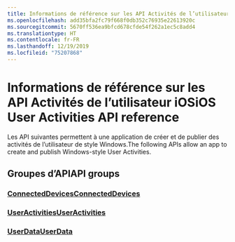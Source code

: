```yaml
---
title: Informations de référence sur les API Activités de l’utilisateur iOS
ms.openlocfilehash: add35bfa2fc79f668f0db352c76935e22613920c
ms.sourcegitcommit: 5670ff536ea9bfcd678cfde54f262a1ec5c8add4
ms.translationtype: HT
ms.contentlocale: fr-FR
ms.lasthandoff: 12/19/2019
ms.locfileid: "75207868"
---
```

# <a name="ios-user-activities-api-reference"></a><span data-ttu-id="52256-102">Informations de référence sur les API Activités de l’utilisateur iOS</span><span class="sxs-lookup"><span data-stu-id="52256-102">iOS User Activities API reference</span></span>

<span data-ttu-id="52256-103">Les API suivantes permettent à une application de créer et de publier des activités de l’utilisateur de style Windows.</span><span class="sxs-lookup"><span data-stu-id="52256-103">The following APIs allow an app to create and publish Windows-style User Activities.</span></span>

## <a name="api-groups"></a><span data-ttu-id="52256-104">Groupes d’API</span><span class="sxs-lookup"><span data-stu-id="52256-104">API groups</span></span>

### <a name="connecteddevicesobjectivec-apiconnecteddevicesindexmd"></a>[<span data-ttu-id="52256-105">ConnectedDevices</span><span class="sxs-lookup"><span data-stu-id="52256-105">ConnectedDevices</span></span>](../objectivec-api/connecteddevices/index.md)
### <a name="useractivitiesobjectivec-apiuserdatauseractivitiesindexmd"></a>[<span data-ttu-id="52256-106">UserActivities</span><span class="sxs-lookup"><span data-stu-id="52256-106">UserActivities</span></span>](../objectivec-api/userdata.useractivities/index.md)
### <a name="userdataobjectivec-apiuserdataindexmd"></a>[<span data-ttu-id="52256-107">UserData</span><span class="sxs-lookup"><span data-stu-id="52256-107">UserData</span></span>](../objectivec-api/userdata/index.md)
